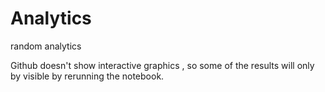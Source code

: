 # Analytics
random analytics



Github doesn't show interactive graphics , so some of the results will only by visible by rerunning the notebook.
